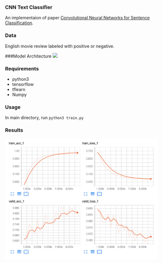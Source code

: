 ### CNN Text Classifier

An implementaion of paper [
Convolutional Neural Networks for Sentence Classification](https://arxiv.org/abs/1408.5882). 

### Data
English movie review labeled with positive or negative.

###Model Architecture
![](http://www.wildml.com/wp-content/uploads/2015/11/Screen-Shot-2015-11-06-at-8.03.47-AM-1024x413.png)

### Requirements
* python3
* tensorflow
* tflearn
* Numpy

### Usage
In main directory, run `python3 train.py`

### Results

![](results.png)